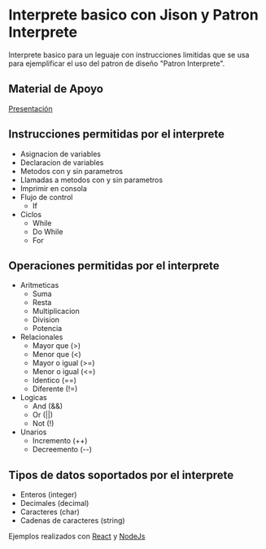 # Interprete basico con Jison y Patron Interprete
Interprete basico para un leguaje con instrucciones limitidas que se usa para ejemplificar el uso
del patron de diseño "Patron Interprete".

## Material de Apoyo

[Presentación](https://slides.com/henrygalvez/interprete-con-jison)

## Instrucciones permitidas por el interprete
* Asignacion de variables
* Declaracion de variables
* Metodos con y sin parametros
* Llamadas a metodos con y sin parametros
* Imprimir en consola
* Flujo de control
  * If
* Ciclos
  * While
  * Do While
  * For
## Operaciones permitidas por el interprete
* Aritmeticas
  * Suma
  * Resta
  * Multiplicacion
  * Division
  * Potencia
* Relacionales
  * Mayor que (>)
  * Menor que (<)
  * Mayor o igual (>=)
  * Menor o igual (<=)
  * Identico (==)
  * Diferente (!=)
* Logicas
  * And (&&)
  * Or (||)
  * Not (!)
* Unarios
  * Incremento (++)
  * Decreemento (--)
## Tipos de datos soportados por el interprete
* Enteros (integer)
* Decimales (decimal)
* Caracteres (char)
* Cadenas de caracteres (string)

Ejemplos realizados con [React](https://es.reactjs.org/) y [NodeJs](https://nodejs.org/es/)